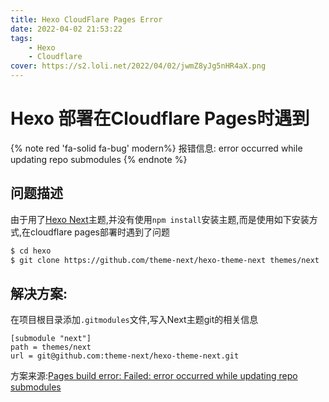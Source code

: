 ```yaml
---
title: Hexo CloudFlare Pages Error
date: 2022-04-02 21:53:22
tags: 
    - Hexo
    - Cloudflare
cover: https://s2.loli.net/2022/04/02/jwmZ8yJg5nHR4aX.png
---
```


# Hexo 部署在Cloudflare Pages时遇到
{% note red 'fa-solid fa-bug' modern%}
报错信息: error occurred while updating repo submodules
{% endnote %}

## 问题描述
由于用了[Hexo Next](https://github.com/theme-next/hexo-theme-next.git)主题,并没有使用`npm install`安装主题,而是使用如下安装方式,在cloudflare pages部署时遇到了问题
```bash
$ cd hexo
$ git clone https://github.com/theme-next/hexo-theme-next themes/next
```

## 解决方案:
在项目根目录添加`.gitmodules`文件,写入Next主题git的相关信息
```
[submodule "next"]
path = themes/next
url = git@github.com:theme-next/hexo-theme-next.git
```

方案来源:[Pages build error: Failed: error occurred while updating repo submodules
](https://community.cloudflare.com/t/pages-build-error-failed-error-occurred-while-updating-repo-submodules/356890)